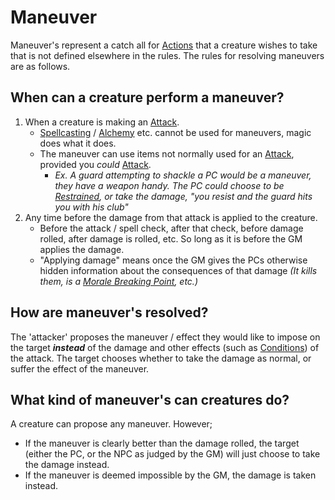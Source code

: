 # Maneuver

Maneuver's represent a catch all for [Actions](Action.md) that a creature wishes to take that is not defined elsewhere in the rules. The rules for resolving maneuvers are as follows.
## When can a creature perform a maneuver?
1. When a creature is making an [Attack](Attack.md).
	- [Spellcasting](../Magic/Spellcasting.md) / [Alchemy](../Magic/Alchemy/Alchemy.md) etc. cannot be used for maneuvers, magic does what it does.
	- The maneuver can use items not normally used for an [Attack](Attack.md), provided you *could* [Attack](Attack.md).
		- *Ex. A guard attempting to shackle a PC would be a maneuver, they have a weapon handy. The PC could choose to be [Restrained](../Conditions/Restrained.md), or take the damage, "you resist and the guard hits you with his club"*
2. Any time before the damage from that attack is applied to the creature.
	- Before the attack / spell check, after that check, before damage rolled, after damage is rolled, etc. So long as it is before the GM applies the damage.
	- "Applying damage" means once the GM gives the PCs otherwise hidden information about the consequences of that damage *(It kills them, is a [Morale Breaking Point](../Social%20Systems/Morale%20System.md#Breaking%20Points), etc.)*
## How are maneuver's resolved?
The 'attacker' proposes the maneuver / effect they would like to impose on the target ***instead*** of the damage and other effects (such as [Conditions](../Conditions/!Conditions.md)) of the attack. The target chooses whether to take the damage as normal, or suffer the effect of the maneuver.
## What kind of maneuver's can creatures do?
A creature can propose any maneuver. However; 
- If the maneuver is clearly better than the damage rolled, the target (either the PC, or the NPC as judged by the GM) will just choose to take the damage instead.
- If the maneuver is deemed impossible by the GM, the damage is taken instead.